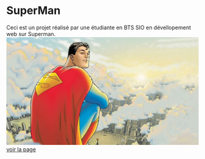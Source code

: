 # SuperMan
Ceci est un projet réalisé par une étudiante en BTS SIO en dévellopement web sur Superman.
![cover](./asset/supermaan.jpeg)
[voir la page](https://houdazay.github.io/superman/)